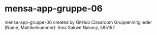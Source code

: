 # mensa-app-gruppe-06
mensa-app-gruppe-06 created by GitHub Classroom
Gruppenmitglieder (Name, Matrikelnummer):
Irma Sakwe Nakonji, 585157


